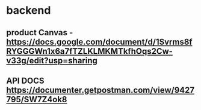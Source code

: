 # backend

## product Canvas - https://docs.google.com/document/d/1Svrms8fRYGGGWn1x6a7fTZLKLMKMTkfhOqs2Cw-v33g/edit?usp=sharing

## API DOCS https://documenter.getpostman.com/view/9427795/SW7Z4ok8
